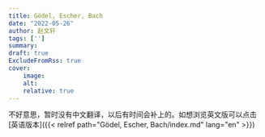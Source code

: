 ```yaml
---
title: Gödel, Escher, Bach
date: "2022-05-26"
author: 赵文轩
tags: ['']
summary: 
draft: true
ExcludeFromRss: true
cover:
    image: 
    alt: 
    relative: true
---
```

不好意思，暂时没有中文翻译，以后有时间会补上的。如想浏览英文版可以点击[英语版本]({{< relref path="Gödel, Escher, Bach/index.md" lang="en" >}})